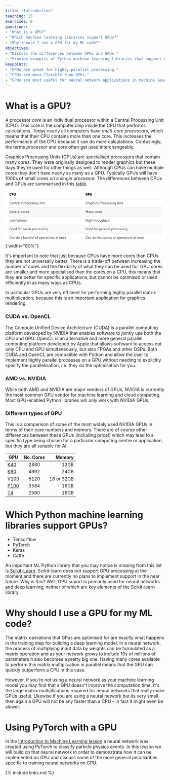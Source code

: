 ```yaml
---
title: "Introduction"
teaching: 15
exercises: 0
questions:
- "What is a GPU?"
- "Which machine learning libraries support GPUs?"
- "Why should I use a GPU for my ML code?"
objectives:
- "Discuss the differences between CPUs and GPUs."
- "Provide examples of Python machine learning libraries that support GPUs."
keypoints:
- "GPUs are great for highly-parallel processing."
- "CPUs are more flexible than GPUs."
- "GPUs are most useful for neural network applications in machine learning."
---
```


# What is a GPU?

A processor *core* is an individual processor within a Central Processing Unit (CPU). This core is the computer chip inside the CPU that performs calculations. Today nearly all computers have *multi-core processors*, which means that their CPU contains more than one core. This increases the performance of the CPU because it can do more calculations. Confusingly, the terms *processor* and *core* often get used interchangeably.

Graphics Processing Units (GPUs) are specialised processors that contain many cores. They were originally designed to render graphics but these days they're used for other things as well. Although CPUs can have multiple cores they don't have nearly as many as a GPU. Typically GPUs will have 1000s of small cores on a single processor. The differences between CPUs and GPUs are summarised in this [table](https://blogs.nvidia.com/blog/2009/12/16/whats-the-difference-between-a-cpu-and-a-gpu/).

![GPU vs CPU](../plots/cpugpu_comp.png){:width="80%"}

It's important to note that just because GPUs have more cores than CPUs they are not universally better. There is a trade-off between increasing the number of cores and the flexibility of what they can be used for. GPU cores are smaller and more specialised than the cores on a CPU, this means that they are better for specific applications, but cannot be optimised or used efficiently in as many ways as CPUs. 

In particular GPUs are very efficient for performing highly parallel matrix multiplication, because this is an important application for graphics rendering. 

### CUDA vs. OpenCL

The Compute Unified Device Architecture (CUDA) is a parallel computing platform developed by NVIDIA that enables software to jointly use both the CPU and GPU. OpenCL is an alternative and more general parallel computing platform developed by Apple that allows software to access not only CPU and GPU simultaneously, but also FPGAs and other DSPs. Both CUDA and OpenCL are compatible with Python and allow the user to implement highly parallel processes on a GPU without needing to explicitly specify the parallelisation, i.e. they do the optimisation for you. 

### AMD vs. NVIDIA

While both AMD and NVIDIA are major vendors of GPUs, NVIDIA is currently the most common GPU vendor for machine learning and cloud computing. Most GPU-enabled Python libraries will only work with NVIDIA GPUs.

### Different types of GPU

This is a comparison of some of the most widely used NVIDIA GPUs in terms of their core numbers and memory. There are of course other differences between these GPUs (including price!) which may lead to a specific type being chosen for a particular computing centre or application, but they are all suitable for AI.

| GPU        | No. Cores     | Memory  |
| ---------- |:-------------:| -------:|
| [K40](https://www.nvidia.com/content/dam/en-zz/Solutions/Data-Center/tesla-product-literature/TeslaK80-datasheet.pdf)      | 2880  | 12GB    |
| [K80](https://www.nvidia.com/content/dam/en-zz/Solutions/Data-Center/tesla-product-literature/TeslaK80-datasheet.pdf)      | 4992  |   24GB  |
| [V100](https://images.nvidia.com/content/technologies/volta/pdf/volta-v100-datasheet-update-us-1165301-r5.pdf)             | 5120  |   16 or 32GB |
| [P100](https://www.nvidia.com/content/dam/en-zz/Solutions/Data-Center/tesla-p100/pdf/nvidia-tesla-p100-datasheet.pdf)      | 3584  |    16GB |
| [T4](https://www.nvidia.com/content/dam/en-zz/Solutions/Data-Center/tesla-t4/t4-tensor-core-datasheet-951643.pdf)          | 2560  |    16GB |

# Which Python machine learning libraries support GPUs?

* Tensorflow
* PyTorch
* Keras
* Caffe

An important ML Python library that you may notice is missing from this list is [Scikit-Learn](https://scikit-learn.org/stable/faq.html#will-you-add-gpu-support). Scikit-learn does not support GPU processing at the moment and there are currently no plans to implement support in the near future. Why is this? Well, GPU suport is primarily used for neural networks and deep learning, neither of which are key elements of the Scikit-learn library.

# Why should I use a GPU for my ML code?

The matrix operations that GPus are optimised for are exactly what happens in the training step for building a deep learning model. In a neural network, the process of multiplying input data by weights can be formulated as a matrix operation and as your network grows to include 10s of millions of parameters it also becomes a pretty big one. Having many cores available to perform this matrix multiplication in parallel means that the GPU can quickly outperform a CPU in this case. 

However, if you're *not* using a neural network as your machine learning model you may find that a GPU doesn't improve the computation time. It's the large matrix multiplications required for neural networks that really make GPUs useful. Likewise if you are using a neural network but its very small then again a GPU will not be any faster than a CPU - in fact it might even be slower. 

# Using PyTorch with a GPU

In the [Introduction to Machine Learning lesson]() a neural network was created using PyTorch to classify particle physics events. In this lesson we will build on that neural network in order to demonstrate how it can be implemented on GPU and discuss some of the more general peculiarities specific to training neural networks on GPU.


{% include links.md %}

